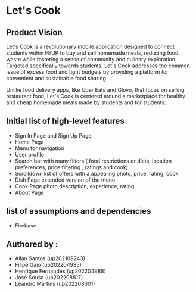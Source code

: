 # Let's Cook

## Product Vision

Let's Cook is a revolutionary mobile application designed to connect students within FEUP to buy and sell homemade meals, reducing food waste while fostering a sense of community and culinary exploration. Targeted specifically towards students, Let's Cook addresses the common issue of excess food and tight budgets by providing a platform for convenient and sustainable food sharing.

Unlike food delivery apps, like Uber Eats and Glovo, that focus on selling restaurant food, Let's Cook is centered around a marketplace for healthy and cheap homemade meals made by students and for students.

## Initial list of high-level features
- Sign In Page and Sign Up Page
- Home Page
- Menu for navigation
- User profile
- Search bar with many filters ( food restrictions or diets, location preferences, price filtering , ratings and cook)
- Scrolldown list of offers with a appealing photo, price, rating, cook
- Dish Page extended version of the menu
- Cook Page photo,description, experience, rating
- About Page

## list of assumptions and dependencies
- Firebase

## Authored by :
- Allan Santos (up202109243)
- Filipe Gaio (up202204985)
- Henrique Fernandes (up202204988)
- José Sousa (up202208817)
- Leandro Martins (up202208001)